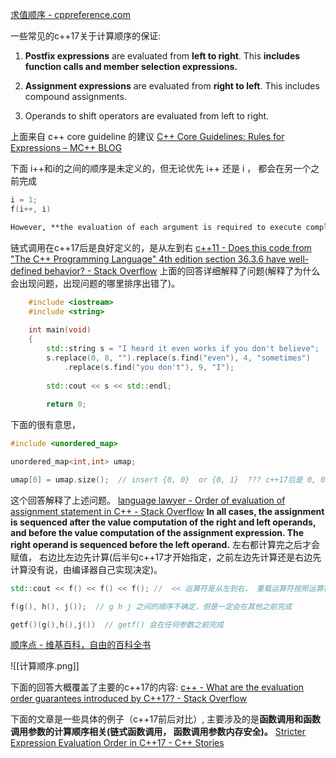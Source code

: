 [求值顺序 - cppreference.com](https://zh.cppreference.com/w/cpp/language/eval_order)


一些常见的c++17关于计算顺序的保证:
1. **Postfix expressions** are evaluated from **left to right**. This **includes function calls and member selection expressions.**

2. **Assignment expressions** are evaluated from **right to left**. This includes compound assignments.

3. Operands to shift operators are evaluated from left to right.

上面来自 c++ core guideline 的建议
[C++ Core Guidelines: Rules for Expressions – MC++ BLOG](https://www.modernescpp.com/index.php/c-core-guidelines-rules-for-expressions/)

下面 i++和i的之间的顺序是未定义的，但无论优先 i++ 还是 i ， 都会在另一个之前完成
```cpp
i = 1;
f(i++, i) 
```

```markdown
However, **the evaluation of each argument is required to execute completely, with all side-effects, before the execution of any other argument.** So you might get f(1, 1) (second argument evaluated first) or f(1, 2) (first argument evaluated first). But you will never get f(2, 2) or anything else of that nature.

```


链式调用在c++17后是良好定义的，是从左到右
[c++11 - Does this code from "The C++ Programming Language" 4th edition section 36.3.6 have well-defined behavior? - Stack Overflow](https://stackoverflow.com/questions/27158812/does-this-code-from-the-c-programming-language-4th-edition-section-36-3-6-ha)
上面的回答详细解释了问题(解释了为什么会出现问题，出现问题的哪里排序出错了)。
```cpp
    #include <iostream>
    #include <string>
     
    int main(void)
    {
    	std::string s = "I heard it even works if you don't believe";
    	s.replace(0, 8, "").replace(s.find("even"), 4, "sometimes")
    		.replace(s.find("you don't"), 9, "I");
     
    	std::cout << s << std::endl;
     
    	return 0;

```

下面的很有意思， 
```cpp
#include <unordered_map>

unordered_map<int,int> umap;

umap[0] = umap.size();  // insert {0, 0}  or {0, 1}  ??? c++17后是 0, 0

```
这个回答解释了上述问题。
[language lawyer - Order of evaluation of assignment statement in C++ - Stack Overflow](https://stackoverflow.com/questions/33598938/order-of-evaluation-of-assignment-statement-in-c)
**In all cases, the assignment is sequenced after the value computation of the right and left operands, and before the value computation of the assignment expression. **The right operand is sequenced before the left operand.****
左右都计算完之后才会赋值， 右边比左边先计算(后半句c++17才开始指定，之前左边先计算还是右边先计算没有说，由编译器自己实现决定)。


```cpp
std::cout << f() << f() << f(); //  << 运算符是从左到右， 重载运算符按照运算符的计算顺序来，不按照函数调用的计算顺序来

f(g(), h(), j());  // g h j 之间的顺序不确定，但是一定会在其他之前完成

getf()(g(),h(),j())  // getf() 会在任何参数之前完成
```


[顺序点 - 维基百科，自由的百科全书](https://zh.wikipedia.org/wiki/%E9%A1%BA%E5%BA%8F%E7%82%B9)


![[计算顺序.png]]

下面的回答大概覆盖了主要的c++17的内容:
[c++ - What are the evaluation order guarantees introduced by C++17? - Stack Overflow](https://stackoverflow.com/questions/38501587/what-are-the-evaluation-order-guarantees-introduced-by-c17)

下面的文章是一些具体的例子（c++17前后对比）, 主要涉及的是**函数调用和函数调用参数的计算顺序相关(链式函数调用， 函数调用参数内存安全)。**
[Stricter Expression Evaluation Order in C++17 - C++ Stories](https://www.cppstories.com/2021/evaluation-order-cpp17/)